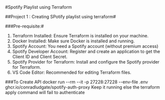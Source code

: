 #Spotify Playlist using Terraform

##Project 1 : Creating SPotify playlist using terraform#

###Pre-requisite:#
1. Terraform Installed: Ensure Terraform is installed on your machine.
2. Docker Installed: Make sure Docker is installed and running.
3. Spotify Account: You need a Spotify account (without premium access)
4. Spotify Developer Account: Register and create an application to get the Client ID and Client Secret.
5. Spotify Provider for Terraform: Install and configure the Spotify provider for Terraform.
6. VS Code Editor: Recommended for editing Terraform files.

###To Create API
docker run --rm --it -p 27228:27228 --env-file .env ghcr.io/conradludgate/spotify-auth-proxy
Keep it running else the terraform apply command will fail to authenticate
